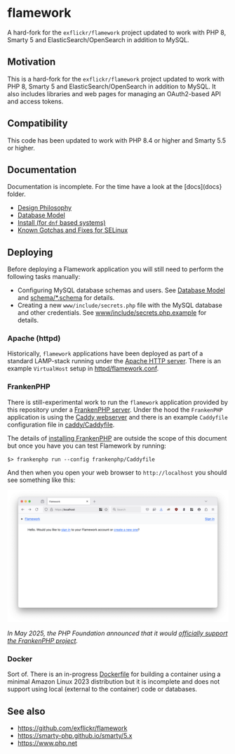 # flamework

A hard-fork for the `exflickr/flamework` project updated to work with PHP 8, Smarty 5 and ElasticSearch/OpenSearch in addition to MySQL.

## Motivation

This is a hard-fork for the `exflickr/flamework` project updated to work with PHP 8, Smarty 5 and ElasticSearch/OpenSearch in addition to MySQL. It also includes libraries and web pages for managing an OAuth2-based API and access tokens.

## Compatibility

This code has been updated to work with PHP 8.4 or higher and Smarty 5.5 or higher.

## Documentation

Documentation is incomplete. For the time have a look at the [docs](docs} folder.

* [Design Philosophy](docs/philosophy.md)
* [Database Model](docs/database_model.md)
* [Install (for `dnf` based systems)](docs/install.md)
* [Known Gotchas and Fixes for SELinux](docs/selinux.md)

## Deploying

Before deploying a Flamework application you will still need to perform the following tasks manually:

* Configuring MySQL database schemas and users. See [Database Model](docs/database_model.md) and [schema/*.schema](schema) for details.
* Creating a new `www/include/secrets.php` file with the MySQL database and other credentials. See [www/include/secrets.php.example](www/include/secrets.php.example) for details.

### Apache (httpd)

Historically, `flamework` applications have been deployed as part of a standard LAMP-stack running under the [Apache HTTP server](https://httpd.apache.org/). There is an example `VirtualHost` setup in [httpd/flamework.conf](httpd/flamework.conf).

### FrankenPHP

There is still-experimental work to run the `flamework` application provided by this repository under a [FrankenPHP server](https://frankenphp.dev/). Under the hood the `FrankenPHP` application is using the [Caddy webserver](https://caddyserver.com/) and there is an example `Caddyfile` configuration file in [caddy/Caddyfile](caddy/Caddyfile). 

The details of [installing FrankenPHP](https://github.com/dunglas/frankenphp?tab=readme-ov-file#getting-started) are outside the scope of this document but once you have you can test Flamework by running:

```
$> frankenphp run --config frankenphp/Caddyfile
```

And then when you open your web browser to `http://localhost` you should see something like this:

![](docs/images/flamework-frankenphp.png)

_In May 2025, the PHP Foundation announced that it would [officially support the FrankenPHP project](https://thephp.foundation/blog/2025/05/15/frankenphp/)._

### Docker

Sort of. There is an in-progress [Dockerfile](Dockerfile) for building a container using a minimal Amazon Linux 2023 distribution but it is incomplete and does not support using local (external to the container) code or databases.

## See also

* https://github.com/exflickr/flamework
* https://smarty-php.github.io/smarty/5.x
* https://www.php.net
